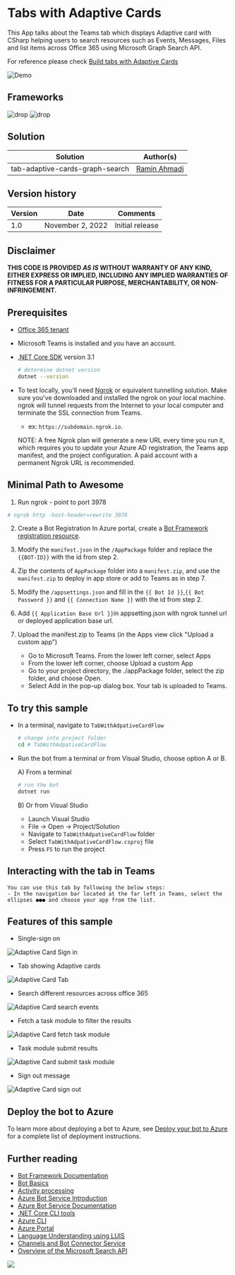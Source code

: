 # Tabs with Adaptive Cards

This App talks about the Teams tab which displays Adaptive card with CSharp helping users to search resources such as Events, Messages, Files and list items across Office 365 using Microsoft Graph Search API.

For reference please check [Build tabs with Adaptive Cards](https://docs.microsoft.com/en-us/microsoftteams/platform/tabs/how-to/build-adaptive-card-tabs)

![Demo](./Assets/ms-search-api-tab.gif)

## Frameworks

![drop](https://img.shields.io/badge/.NET&nbsp;Core-3.1-green.svg)
![drop](https://img.shields.io/badge/Bot&nbsp;Framework-4.0-green.svg)

## Solution

Solution|Author(s)
--------|---------
tab-adaptive-cards-graph-search | [Ramin Ahmadi](https://ramin.expert)

## Version history

Version|Date|Comments
-------|----|--------
1.0|November 2, 2022|Initial release

## Disclaimer

**THIS CODE IS PROVIDED *AS IS* WITHOUT WARRANTY OF ANY KIND, EITHER EXPRESS OR IMPLIED, INCLUDING ANY IMPLIED WARRANTIES OF FITNESS FOR A PARTICULAR PURPOSE, MERCHANTABILITY, OR NON-INFRINGEMENT.**


## Prerequisites

* [Office 365 tenant](https://developer.microsoft.com/en-us/microsoft-365/dev-program)
* Microsoft Teams is installed and you have an account.
* [.NET Core SDK](https://dotnet.microsoft.com/download) version 3.1

  ```bash
  # determine dotnet version
  dotnet --version
  ```
  
* To test locally, you'll need [Ngrok](https://ngrok.com/download) or equivalent tunnelling solution.
Make sure you've downloaded and installed the ngrok on your local machine. ngrok will tunnel requests from the Internet to your local computer and terminate the SSL connection from Teams.

    * ex: `https://subdomain.ngrok.io`.
    
	 NOTE: A free Ngrok plan will generate a new URL every time you run it, which requires you to update your Azure AD registration, the Teams app manifest, and the project configuration. A paid account with a permanent Ngrok URL is recommended.

## Minimal Path to Awesome

1. Run ngrok - point to port 3978

```bash
# ngrok http -host-header=rewrite 3978
```

2. Create a Bot Registration
   In Azure portal, create a [Bot Framework registration resource](https://docs.microsoft.com/en-us/azure/bot-service/bot-builder-authentication?view=azure-bot-service-4.0&tabs=csharp%2Caadv2).

3. Modify the `manifest.json` in the `/AppPackage` folder and replace the `{{BOT-ID}}` with the id from step 2.

4. Zip the contents of `AppPackage` folder into a `manifest.zip`, and use the `manifest.zip` to deploy in app store or add to Teams as in step 7.

5. Modify the `/appsettings.json` and fill in the `{{ Bot Id }}`,`{{ Bot Password }}` and `{{ Connection Name }}` with the id from step 2.

6. Add `{{ Application Base Url }}`in appsetting.json with ngrok tunnel url or deployed application base url. 

7. Upload the manifest.zip to Teams (in the Apps view click "Upload a custom app")
   - Go to Microsoft Teams. From the lower left corner, select Apps
   - From the lower left corner, choose Upload a custom App
   - Go to your project directory, the ./appPackage folder, select the zip folder, and choose Open.
   - Select Add in the pop-up dialog box. Your tab is uploaded to Teams.
    
## To try this sample

- In a terminal, navigate to `TabWithAdpativeCardFlow`

    ```bash
    # change into project folder
    cd # TabWithAdpativeCardFlow
    ```

- Run the bot from a terminal or from Visual Studio, choose option A or B.

  A) From a terminal

  ```bash
  # run the bot
  dotnet run
  ```

  B) Or from Visual Studio

  - Launch Visual Studio
  - File -> Open -> Project/Solution
  - Navigate to `TabWithAdpativeCardFlow` folder
  - Select `TabWithAdpativeCardFlow.csproj` file
  - Press `F5` to run the project

## Interacting with the tab in Teams
    You can use this tab by following the below steps:
    - In the navigation bar located at the far left in Teams, select the ellipses ●●● and choose your app from the list.

## Features of this sample

- Single-sign on

![Adaptive Card Sign in](./Assets/SignIn.png)

- Tab showing Adaptive cards

![Adaptive Card Tab](./Assets/TabAdaptiveCardFlow.png)

- Search different resources across office 365

![Adaptive Card search events](./Assets/searchEvents.png)

- Fetch a task module to filter the results

![Adaptive Card fetch task module](./Assets/SampleTaskModuleFetch.png)

- Task module submit results

![Adaptive Card submit task module](./Assets/SampleTaskModuleSubmit.png)

- Sign out message

![Adaptive Card sign out](./Assets/SignOutMessage.png)

## Deploy the bot to Azure

To learn more about deploying a bot to Azure, see [Deploy your bot to Azure](https://aka.ms/azuredeployment) for a complete list of deployment instructions.

## Further reading

- [Bot Framework Documentation](https://docs.botframework.com)
- [Bot Basics](https://docs.microsoft.com/azure/bot-service/bot-builder-basics?view=azure-bot-service-4.0)
- [Activity processing](https://docs.microsoft.com/en-us/azure/bot-service/bot-builder-concept-activity-processing?view=azure-bot-service-4.0)
- [Azure Bot Service Introduction](https://docs.microsoft.com/azure/bot-service/bot-service-overview-introduction?view=azure-bot-service-4.0)
- [Azure Bot Service Documentation](https://docs.microsoft.com/azure/bot-service/?view=azure-bot-service-4.0)
- [.NET Core CLI tools](https://docs.microsoft.com/en-us/dotnet/core/tools/?tabs=netcore2x)
- [Azure CLI](https://docs.microsoft.com/cli/azure/?view=azure-cli-latest)
- [Azure Portal](https://portal.azure.com)
- [Language Understanding using LUIS](https://docs.microsoft.com/en-us/azure/cognitive-services/luis/)
- [Channels and Bot Connector Service](https://docs.microsoft.com/en-us/azure/bot-service/bot-concepts?view=azure-bot-service-4.0)
- [Overview of the Microsoft Search API](https://learn.microsoft.com/en-us/graph/search-concept-overview)

<img src="https://telemetry.sharepointpnp.com/teams-dev-samples/samplesbot-microsoft-search-api" />
